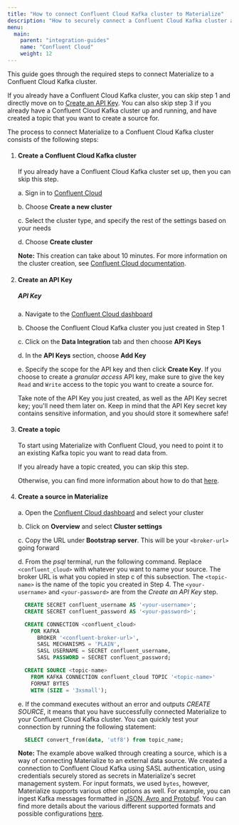 ```yaml
---
title: "How to connect Confluent Cloud Kafka cluster to Materialize"
description: "How to securely connect a Confluent Cloud Kafka cluster as a source to Materialize."
menu:
  main:
    parent: "integration-guides"
    name: "Confluent Cloud"
    weight: 12
---
```


This guide goes through the required steps to connect Materialize to a Confluent Cloud Kafka cluster.

If you already have a Confluent Cloud Kafka cluster, you can skip step 1 and directly move on to [Create an API Key](#create-an-api-key). You can also skip step 3 if you already have a Confluent Cloud Kafka cluster up and running, and have created a topic that you want to create a source for.

The process to connect Materialize to a Confluent Cloud Kafka cluster consists of the following steps:
1. #### Create a Confluent Cloud Kafka cluster
    If you already have a Confluent Cloud Kafka cluster set up, then you can skip this step.

    a. Sign in to [Confluent Cloud](https://confluent.cloud/)

    b. Choose **Create a new cluster**

    c. Select the cluster type, and specify the rest of the settings based on your needs

    d. Choose **Create cluster**

    **Note:** This creation can take about 10 minutes. For more information on the cluster creation, see [Confluent Cloud documentation](https://docs.confluent.io/cloud/current/get-started/index.html#step-1-create-a-ak-cluster-in-ccloud).

2. #### Create an API Key
    ##### API Key
    a. Navigate to the [Confluent Cloud dashboard](https://confluent.cloud/)

    b. Choose the Confluent Cloud Kafka cluster you just created in Step 1

    c. Click on the **Data Integration** tab and then choose **API Keys**

    d. In the **API Keys** section, choose **Add Key**

    e. Specify the scope for the API key and then click **Create Key**. If you choose to create a _granular access_ API key, make sure to give the key `Read` and `Write` access to the topic you want to create a source for.

    Take note of the API Key you just created, as well as the API Key secret key; you'll need them later on. Keep in mind that the API Key secret key contains sensitive information, and you should store it somewhere safe!

3. #### Create a topic
    To start using Materialize with Confluent Cloud, you need to point it to an existing Kafka topic you want to read data from.

    If you already have a topic created, you can skip this step.

    Otherwise, you can find more information about how to do that [here](https://docs.confluent.io/cloud/current/get-started/index.html#step-2-create-a-ak-topic).

4. #### Create a source in Materialize
    a. Open the [Confluent Cloud dashboard](https://confluent.cloud/) and select your cluster

    b. Click on **Overview** and select **Cluster settings**

    c. Copy the URL under **Bootstrap server**. This will be your `<broker-url>` going forward

    d. From the _psql_ terminal, run the following command. Replace `<confluent_cloud>` with whatever you want to name your source. The broker URL is what you copied in step c of this subsection. The `<topic-name>` is the name of the topic you created in Step 4. The `<your-username>` and `<your-password>` are from the _Create an API Key_ step.
    ```sql
      CREATE SECRET confluent_username AS '<your-username>';
      CREATE SECRET confluent_password AS '<your-password>';

      CREATE CONNECTION <confluent_cloud>
        FOR KAFKA
          BROKER '<confluent-broker-url>',
          SASL MECHANISMS = 'PLAIN',
          SASL USERNAME = SECRET confluent_username,
          SASL PASSWORD = SECRET confluent_password;

      CREATE SOURCE <topic-name>
        FROM KAFKA CONNECTION confluent_cloud TOPIC '<topic-name>'
        FORMAT BYTES
        WITH (SIZE = '3xsmall');
    ```

    e. If the command executes without an error and outputs _CREATE SOURCE_, it means that you have successfully connected Materialize to your Confluent Cloud Kafka cluster. You can quickly test your connection by running the following statement:
    ```sql
      SELECT convert_from(data, 'utf8') from topic_name;
    ```

    **Note:** The example above walked through creating a source, which is a way of connecting Materialize to an external data source. We created a connection to Confluent Cloud Kafka using SASL authentication, using credentials securely stored as secrets in Materialize's secret management system. For input formats, we used `bytes`, however, Materialize supports various other options as well. For example, you can ingest Kafka messages formatted in [JSON, Avro and Protobuf](/sql/create-source/kafka/#supported-formats). You can find more details about the various different supported formats and possible configurations [here](/sql/create-source/kafka/).
